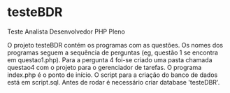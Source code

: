# testeBDR
Teste  Analista Desenvolvedor PHP Pleno

O projeto testeBDR contém os programas com as questões. Os nomes dos programas seguem a sequência de perguntas (eg, questão 1 se encontra em questao1.php).
Para a pergunta 4 foi-se criado uma pasta chamada questao4 com o projeto para o gerenciador de tarefas. O programa index.php é o ponto de início.
O script para a criação do banco de dados está em script.sql. Antes de rodar é necessário criar database 'testeDBR'.
